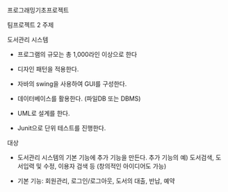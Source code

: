 프로그래밍기초프로젝트

팀프로젝트 2 주제

도서관리 시스템

* 프로그램의 규모는 총 1,000라인 이상으로 한다

* 디자인 패턴을 적용한다.

* 자바의 swing을 사용하여 GUI를 구성한다.

* 데이터베이스를 활용한다. (파일DB 또는 DBMS)

* UML로 설계를 한다.

* Junit으로 단위 테스트를 진행한다.



대상

* 도서관리 시스템의 기본 기능에 추가 기능을 만든다. 추가 기능의 예) 도서검색, 도서입력 및 수정, 이용자 검색 등 (창의적인 아이디어도 가능)

* 기본 기능: 회원관리, 로그인/로그아웃, 도서의 대출, 반납, 예약
